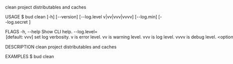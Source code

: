clean project distributables and caches

USAGE
  $ bud clean [-h] [--version] [--log.level v|vv|vvv|vvvv]
    [--log.min] [--log.secret <value>]

FLAGS
  -h, --help               Show CLI help.
  --log.level=<option>     [default: vvv] set log verbosity. `v` is error level.
                           `vv` is warning level. `vvv` is log level. `vvvv` is
                           debug level.
                           <options: v|vv|vvv|vvvv>
  --[no-]log.min           remove formatting from logged objects
  --log.secret=<value>...  [default:
                           /Users/kellymears/code/roots/dev/bud/examples/babel]
                           hide matching strings from logging output
  --version                Show CLI version.

DESCRIPTION
  clean project distributables and caches

EXAMPLES
  $ bud clean